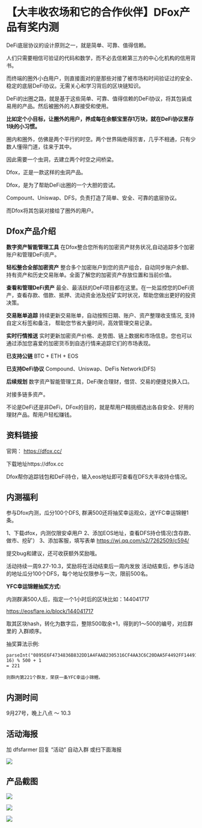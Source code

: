 # 【大丰收农场和它的合作伙伴】DFox产品有奖内测

DeFi底层协议的设计原则之一，就是简单、可靠、值得信赖。

人们只需要相信可验证的代码和数学，而不必去信赖第三方的中心化机构的信用背书。

而终端的圈外小白用户，则直接面对的是那些对接了被市场和时间验证过的安全、稳定的底层DeFi协议。无需关心和学习背后的区块链知识。

DeFi的出圈之路，就是基于这些简单、可靠、值得信赖的DeFi协议，将其包装成易用的产品。然后被圈外的人群接受和使用。

**比如定个小目标，让圈外的用户，养成每在余额宝里存1万块，就在DeFi协议里存1块的小习惯。**


圈内和圈外，仿佛是两个平行的时空。两个世界隔绝得厉害，几乎不相通，只有少数人懂得门道，往来于其中。

因此需要一个虫洞，去建立两个时空之间桥梁。

Dfox，正是一款这样的虫洞产品。

Dfox，是为了帮助DeFi出圈的一个大胆的尝试。

Compount、Uniswap、DFS，负责打造了简单、安全、可靠的底层协议。

而Dfox将其包装对接给了圈外的用户。

## Dfox产品介绍


**数字资产智能管理工具**
在Dfox整合您所有的加密资产财务状况,自动追踪多个加密账户和管理DeFi资产。

**轻松整合全部加密资产**
整合多个加密账户到您的资产组合，自动同步账户余额、持有资产和历史交易账单。全面了解您的加密资产存放位置和当前价值。

**查看和管理DeFi资产**
最全、最活跃的DeFi项目都在这里。在一处监控您的DeFi资产，查看存款、借款、抵押、流动资金池及挖矿实时状况，帮助您做出更好的投资决策。

**交易账单追踪**
持续更新交易账单，自动按照日期、账户、资产整理收支情况, 支持自定义标签和备注， 帮助您节省大量时间，高效管理交易记录。

**实时行情推送**
实时更新加密资产价格、走势图、链上数据和市场信息。您也可以通过添加您喜爱的加密货币到自选行情来追踪它们的市场表现。

**已支持公链**
BTC + ETH + EOS

**已支持DeFi协议**
Compound、Uniswap、DeFis Network(DFS)

**后续规划**
数字资产智能管理工具，DeFi聚合理财，借贷、交易的便捷兑换入口。

对接多链多资产。

不论是DeFi还是非DeFi，DFox的目的，就是帮用户精挑细选出各自安全、好用的理财产品。帮用户轻松赚钱。


## 资料链接

官网： https://dfox.cc/

下载地址https://dfox.cc

Dfox帮你追踪钱包和DeFi持仓，输入eos地址即可查看在DFS大丰收持仓情况。


## 内测福利

参与Dfox内测，瓜分100个DFS, 群满500还将抽奖幸运观众，送YFC幸运锦鲤1条。

1、下载dfox，内测仅限安卓用户
2、添加EOS地址，查看DFS持仓情况(含存款、做市、挖矿）
3、添加客服，填写表单 https://wj.qq.com/s2/7262509/c594/

提交bug和建议，还可收获额外奖励哦。
 
活动持续一周9.27-10.3，奖励将在活动结束后一周内发放
活动结束后，参与活动的地址瓜分100个DFS，每个地址仅限参与一次，限前500名。

**YFC幸运锦鲤抽奖方式:**

内测群满500人后，指定一个1小时后的区块比如：144041717

https://eosflare.io/block/144041717

取其区块hash，转化为数字后，整除500取余+1，得到的1～500的编号，对应群里的 入群顺序。

抽奖算法示例:

```
parseInt("0895E6F4734836B832DD1A4FAAB2305316CF4AA3C6C20DAA5F4492FF14491992", 16) % 500 + 1
= 221

则群内第221个群友，荣获一条YFC幸运小锦鲤。
```


## 内测时间

9月27号，晚上八点 ～ 10.3

## 活动海报

加 dfsfarmer 回复 “活动” 自动入群 或扫下面海报

![](https://tva1.sinaimg.cn/large/007S8ZIlly1gj5bzx4asgj30u01hdx6q.jpg)


## 产品截图

![](https://tva1.sinaimg.cn/large/007S8ZIlly1gj5bme26gxj30n4180jsv.jpg)

![](https://tva1.sinaimg.cn/large/007S8ZIlly1gj5c3zbo81j30u01t0mz6.jpg)

![](https://tva1.sinaimg.cn/large/007S8ZIlly1gj5c4h5q9tj30u03lex2i.jpg)

